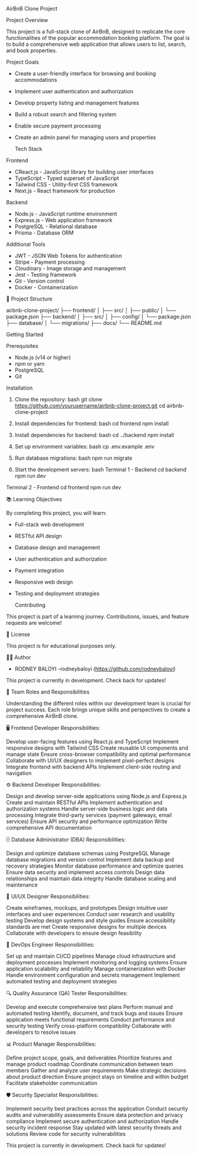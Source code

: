  AirBnB Clone Project

  Project Overview

This project is a full-stack clone of AirBnB, designed to replicate the core functionalities of the popular accommodation booking platform. The goal is to build a comprehensive web application that allows users to list, search, and book properties.

  Project Goals

- Create a user-friendly interface for browsing and booking accommodations
- Implement user authentication and authorization
- Develop property listing and management features
- Build a robust search and filtering system
- Enable secure payment processing
- Create an admin panel for managing users and properties

  Tech Stack

 Frontend
- CReact.js - JavaScript library for building user interfaces
- TypeScript - Typed superset of JavaScript
- Tailwind CSS - Utility-first CSS framework
- Next.js - React framework for production

 Backend
- Node.js - JavaScript runtime environment
- Express.js - Web application framework
- PostgreSQL - Relational database
- Prisma - Database ORM

 Additional Tools
- JWT - JSON Web Tokens for authentication
- Stripe - Payment processing
- Cloudinary - Image storage and management
- Jest - Testing framework
- Git - Version control
- Docker - Containerization

 📁 Project Structure


airbnb-clone-project/
├── frontend/
│   ├── src/
│   ├── public/
│   └── package.json
├── backend/
│   ├── src/
│   ├── config/
│   └── package.json
├── database/
│   └── migrations/
├── docs/
└── README.md


 
Getting Started

 Prerequisites
- Node.js (v14 or higher)
- npm or yarn
- PostgreSQL
- Git

 Installation

1. Clone the repository:
bash
git clone https://github.com/yourusername/airbnb-clone-project.git
cd airbnb-clone-project


2. Install dependencies for frontend:
bash
cd frontend
npm install


3. Install dependencies for backend:
bash
cd ../backend
npm install


4. Set up environment variables:
bash
cp .env.example .env


5. Run database migrations:
bash
npm run migrate


6. Start the development servers:
bash
 Terminal 1 - Backend
cd backend
npm run dev

 Terminal 2 - Frontend
cd frontend
npm run dev


 📚 Learning Objectives

By completing this project, you will learn:
- Full-stack web development
- RESTful API design
- Database design and management
- User authentication and authorization
- Payment integration
- Responsive web design
- Testing and deployment strategies

  Contributing

This project is part of a learning journey. Contributions, issues, and feature requests are welcome!

 📄 License

This project is for educational purposes only.

 👨‍💻 Author

- RODNEY BALOYI -rodneybaloyi (https://github.com/rodneybaloyi)


This project is currently in development. Check back for updates!

👥 Team Roles and Responsibilities

Understanding the different roles within our development team is crucial for project success. 
Each role brings unique skills and perspectives to create a comprehensive AirBnB clone.

🖥️ Frontend Developer
Responsibilities:

Develop user-facing features using React.js and TypeScript
Implement responsive designs with Tailwind CSS
Create reusable UI components and manage state
Ensure cross-browser compatibility and optimal performance
Collaborate with UI/UX designers to implement pixel-perfect designs
Integrate frontend with backend APIs
Implement client-side routing and navigation

⚙️ Backend Developer
Responsibilities:

Design and develop server-side applications using Node.js and Express.js
Create and maintain RESTful APIs
Implement authentication and authorization systems
Handle server-side business logic and data processing
Integrate third-party services (payment gateways, email services)
Ensure API security and performance optimization
Write comprehensive API documentation

🗄️ Database Administrator (DBA)
Responsibilities:

Design and optimize database schemas using PostgreSQL
Manage database migrations and version control
Implement data backup and recovery strategies
Monitor database performance and optimize queries
Ensure data security and implement access controls
Design data relationships and maintain data integrity
Handle database scaling and maintenance

🎨 UI/UX Designer
Responsibilities:

Create wireframes, mockups, and prototypes
Design intuitive user interfaces and user experiences
Conduct user research and usability testing
Develop design systems and style guides
Ensure accessibility standards are met
Create responsive designs for multiple devices
Collaborate with developers to ensure design feasibility

🔧 DevOps Engineer
Responsibilities:

Set up and maintain CI/CD pipelines
Manage cloud infrastructure and deployment processes
Implement monitoring and logging systems
Ensure application scalability and reliability
Manage containerization with Docker
Handle environment configuration and secrets management
Implement automated testing and deployment strategies

🔍 Quality Assurance (QA) Tester
Responsibilities:

Develop and execute comprehensive test plans
Perform manual and automated testing
Identify, document, and track bugs and issues
Ensure application meets functional requirements
Conduct performance and security testing
Verify cross-platform compatibility
Collaborate with developers to resolve issues

📊 Product Manager
Responsibilities:

Define project scope, goals, and deliverables
Prioritize features and manage product roadmap
Coordinate communication between team members
Gather and analyze user requirements
Make strategic decisions about product direction
Ensure project stays on timeline and within budget
Facilitate stakeholder communication

🛡️ Security Specialist
Responsibilities:

Implement security best practices across the application
Conduct security audits and vulnerability assessments
Ensure data protection and privacy compliance
Implement secure authentication and authorization
Handle security incident response
Stay updated with latest security threats and solutions
Review code for security vulnerabilities


This project is currently in development. Check back for updates!
